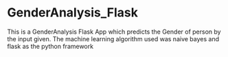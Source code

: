 # GenderAnalysis_Flask
This is a GenderAnalysis Flask App which predicts the Gender of person by the input given. The machine learning algorithm used was naive bayes and flask as the python framework
